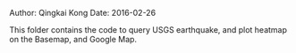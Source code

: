 Author: Qingkai Kong
Date: 2016-02-26

This folder contains the code to query USGS earthquake, and plot heatmap on the Basemap, and Google Map. 